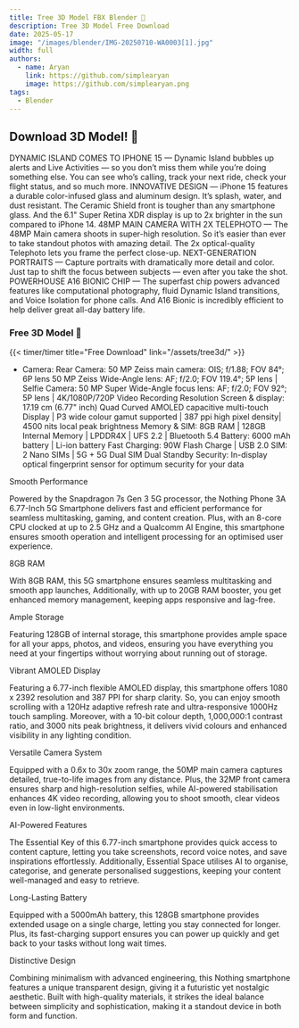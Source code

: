 ```yaml
---
title: Tree 3D Model FBX Blender 🌲
description: Tree 3D Model Free Download
date: 2025-05-17
image: "/images/blender/IMG-20250710-WA0003[1].jpg"
width: full
authors:
  - name: Aryan
    link: https://github.com/simplearyan
    image: https://github.com/simplearyan.png
tags:
  - Blender
---
```



## Download 3D Model! 👋

DYNAMIC ISLAND COMES TO IPHONE 15 — Dynamic Island bubbles up alerts and Live Activities — so you don’t miss them while you’re doing something else. You can see who’s calling, track your next ride, check your flight status, and so much more.
INNOVATIVE DESIGN — iPhone 15 features a durable color-infused glass and aluminum design. It’s splash, water, and dust resistant. The Ceramic Shield front is tougher than any smartphone glass. And the 6.1" Super Retina XDR display is up to 2x brighter in the sun compared to iPhone 14.
48MP MAIN CAMERA WITH 2X TELEPHOTO — The 48MP Main camera shoots in super-high resolution. So it’s easier than ever to take standout photos with amazing detail. The 2x optical-quality Telephoto lets you frame the perfect close-up.
NEXT-GENERATION PORTRAITS — Capture portraits with dramatically more detail and color. Just tap to shift the focus between subjects — even after you take the shot.
POWERHOUSE A16 BIONIC CHIP — The superfast chip powers advanced features like computational photography, fluid Dynamic Island transitions, and Voice Isolation for phone calls. And A16 Bionic is incredibly efficient to help deliver great all-day battery life.









### Free 3D Model 🧊

{{< timer/timer title="Free Download" link="/assets/tree3d/" >}}








- Camera: Rear Camera: 50 MP Zeiss main camera: OIS; f/1.88; FOV 84°; 6P lens 50 MP Zeiss Wide-Angle lens: AF; f/2.0; FOV 119.4°; 5P lens | Selfie Camera: 50 MP Super Wide-Angle focus lens: AF; f/2.0; FOV 92°; 5P lens | 4K/1080P/720P Video Recording Resolution
Screen & display: 17.19 cm (6.77" inch) Quad Curved AMOLED capacitive multi-touch Display | P3 wide colour gamut supported | 387 ppi high pixel density| 4500 nits local peak brightness
Memory & SIM: 8GB RAM | 128GB Internal Memory | LPDDR4X | UFS 2.2 | Bluetooth 5.4
Battery: 6000 mAh battery | Li-ion battery
Fast Charging: 90W Flash Charge | USB 2.0
SIM: 2 Nano SIMs | 5G + 5G Dual SIM Dual Standby
Security: In-display optical fingerprint sensor for optimum security for your data

Smooth Performance

Powered by the Snapdragon 7s Gen 3 5G processor, the Nothing Phone 3A 6.77-Inch 5G Smartphone delivers fast and efficient performance for seamless multitasking, gaming, and content creation. Plus, with an 8-core CPU clocked at up to 2.5 GHz and a Qualcomm AI Engine, this smartphone ensures smooth operation and intelligent processing for an optimised user experience.


8GB RAM

With 8GB RAM, this 5G smartphone ensures seamless multitasking and smooth app launches, Additionally, with up to 20GB RAM booster, you get enhanced memory management, keeping apps responsive and lag-free.


Ample Storage

Featuring 128GB of internal storage, this smartphone provides ample space for all your apps, photos, and videos, ensuring you have everything you need at your fingertips without worrying about running out of storage.


Vibrant AMOLED Display

Featuring a 6.77-inch flexible AMOLED display, this smartphone offers 1080 x 2392 resolution and 387 PPI for sharp clarity. So, you can enjoy smooth scrolling with a 120Hz adaptive refresh rate and ultra-responsive 1000Hz touch sampling. Moreover, with a 10-bit colour depth, 1,000,000:1 contrast ratio, and 3000 nits peak brightness, it delivers vivid colours and enhanced visibility in any lighting condition.


Versatile Camera System

Equipped with a 0.6x to 30x zoom range, the 50MP main camera captures detailed, true-to-life images from any distance. Plus, the 32MP front camera ensures sharp and high-resolution selfies, while AI-powered stabilisation enhances 4K video recording, allowing you to shoot smooth, clear videos even in low-light environments.


AI-Powered Features

The Essential Key of this 6.77-inch smartphone provides quick access to content capture, letting you take screenshots, record voice notes, and save inspirations effortlessly. Additionally, Essential Space utilises AI to organise, categorise, and generate personalised suggestions, keeping your content well-managed and easy to retrieve.


Long-Lasting Battery

Equipped with a 5000mAh battery, this 128GB smartphone provides extended usage on a single charge, letting you stay connected for longer. Plus, its fast-charging support ensures you can power up quickly and get back to your tasks without long wait times.


Distinctive Design

Combining minimalism with advanced engineering, this Nothing smartphone features a unique transparent design, giving it a futuristic yet nostalgic aesthetic. Built with high-quality materials, it strikes the ideal balance between simplicity and sophistication, making it a standout device in both form and function.
